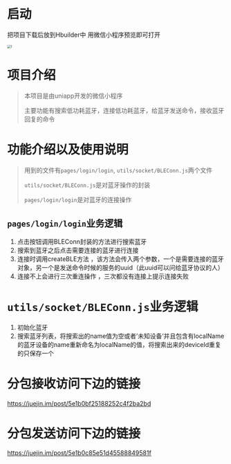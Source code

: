 # 启动

把项目下载后放到Hbuilder中 用微信小程序预览即可打开



<img src="https://github.com/menglin1997/BLEConn/tree/master/static/1.gif" alt="1" style="zoom:50%;" />



# 项目介绍

> 本项目是由uniapp开发的微信小程序
>
> 主要功能有搜索低功耗蓝牙，连接低功耗蓝牙，给蓝牙发送命令，接收蓝牙回复的命令

# 功能介绍以及使用说明

> 用到的文件有`pages/login/login`, `utils/socket/BLEConn.js`两个文件
>
> `utils/socket/BLEConn.js`是对蓝牙操作的封装
>
> `pages/login/login`是对蓝牙的连接操作

## `pages/login/login`业务逻辑

1. 点击按钮调用BLEConn封装的方法进行搜索蓝牙
2. 搜索到蓝牙之后点击需要连接的蓝牙进行连接
3. 连接时调用createBLE方法 ，该方法会传入两个参数，一个是需要连接的蓝牙对象，另一个是发送命令时候的服务的uuid（此uuid可以问给蓝牙协议的人）
4. 连接不上会进行三次重连操作 ，三次都没有连接上提示连接失败

# `utils/socket/BLEConn.js`业务逻辑

1. 初始化蓝牙
2. 搜索蓝牙列表，将搜索出的name值为空或者’未知设备‘并且包含有localName的蓝牙设备的name重新命名为localName的值，将搜索出来的deviceId重复的只保存一个

# 分包接收访问下边的链接

https://juejin.im/post/5e1b0bf25188252c4f2ba2bd

# 分包发送访问下边的链接

https://juejin.im/post/5e1b0c85e51d45588849581f

